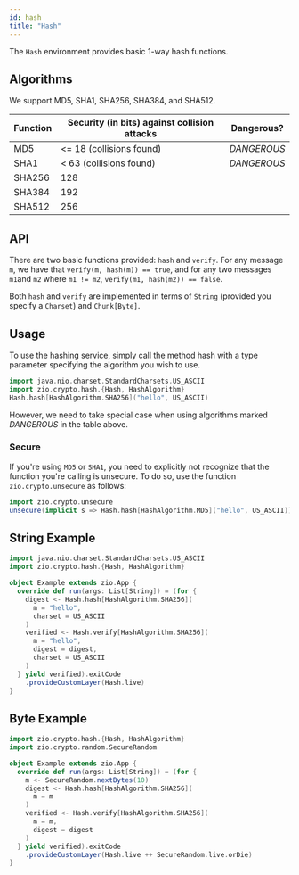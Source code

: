 ```yaml
---
id: hash
title: "Hash"
---
```


The `Hash` environment provides basic 1-way hash functions.

## Algorithms
We support MD5, SHA1, SHA256, SHA384, and SHA512.

| Function | Security (in bits) against collision attacks | Dangerous?  |
| -------- | -------------------------------------------- | ----------- |
| MD5      | \<= 18 (collisions found)                    | _DANGEROUS_ |
| SHA1     | < 63 (collisions found)                      | _DANGEROUS_ |
| SHA256   | 128                                          |             |
| SHA384   | 192                                          |             |
| SHA512   | 256                                          |             |

## API
There are two basic functions provided: `hash` and `verify`.
For any message `m`, we have that `verify(m, hash(m)) == true`,
and for any two messages `m1`and `m2` where `m1 != m2`,
`verify(m1, hash(m2)) == false`.

Both `hash` and `verify` are implemented in terms of 
`String` (provided you specify a `Charset`) and `Chunk[Byte]`.

## Usage
To use the hashing service, simply call the method hash
with a type parameter specifying the algorithm you wish
to use.
```scala
import java.nio.charset.StandardCharsets.US_ASCII
import zio.crypto.hash.{Hash, HashAlgorithm}
Hash.hash[HashAlgorithm.SHA256]("hello", US_ASCII)
```

However, we need to take special case when using algorithms
marked *DANGEROUS* in the table above.

### Secure
If you're using `MD5` or `SHA1`, you need to explicitly not recognize that
the function you're calling is unsecure. To do so, use the function `zio.crypto.unsecure` as follows:
```scala
import zio.crypto.unsecure
unsecure(implicit s => Hash.hash[HashAlgorithm.MD5]("hello", US_ASCII))
```

## String Example
```scala
import java.nio.charset.StandardCharsets.US_ASCII
import zio.crypto.hash.{Hash, HashAlgorithm}

object Example extends zio.App {
  override def run(args: List[String]) = (for {
    digest <- Hash.hash[HashAlgorithm.SHA256](
      m = "hello",
      charset = US_ASCII
    )
    verified <- Hash.verify[HashAlgorithm.SHA256](
      m = "hello",
      digest = digest,
      charset = US_ASCII
    )
  } yield verified).exitCode
    .provideCustomLayer(Hash.live)
}
```

## Byte Example
```scala
import zio.crypto.hash.{Hash, HashAlgorithm}
import zio.crypto.random.SecureRandom

object Example extends zio.App {
  override def run(args: List[String]) = (for {
    m <- SecureRandom.nextBytes(10)
    digest <- Hash.hash[HashAlgorithm.SHA256](
      m = m
    )
    verified <- Hash.verify[HashAlgorithm.SHA256](
      m = m,
      digest = digest
    )
  } yield verified).exitCode
    .provideCustomLayer(Hash.live ++ SecureRandom.live.orDie)
}
```
